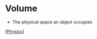 # Volume

- The physical space an object occupies

[[Physics]]

[//begin]: # "Autogenerated link references for markdown compatibility"
[physics]: physics "Physics"
[//end]: # "Autogenerated link references"